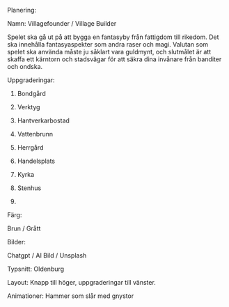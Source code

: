 Planering: 

Namn: Villagefounder / Village Builder

Spelet ska gå ut på att bygga en fantasyby från fattigdom till rikedom. Det ska innehålla fantasyaspekter som andra raser och magi. Valutan som spelet ska använda måste ju såklart vara guldmynt, och slutmålet är att skaffa ett kärntorn och stadsvägar för att säkra dina invånare från banditer och ondska. 

Uppgraderingar:

1. Bondgård

2. Verktyg

3. Hantverkarbostad

5. Vattenbrunn

6. Herrgård

7. Handelsplats

8. Kyrka

9. Stenhus

10.

Färg:

Brun / Grått

Bilder:

Chatgpt / AI Bild / Unsplash

Typsnitt: Oldenburg

Layout: Knapp till höger, uppgraderingar till vänster.

Animationer: Hammer som slår med gnystor



